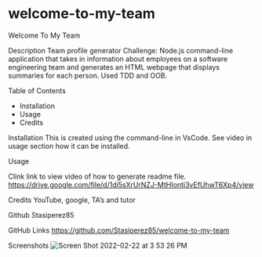 # welcome-to-my-team
Welcome To My Team 

Description
Team profile generator Challenge: Node.js command-line application that takes in information about employees on a software engineering team and generates an HTML webpage that displays summaries for each person. Used TDD and OOB.

Table of Contents
* Installation
* Usage
* Credits


Installation
This is created using the command-line in VsCode. See video in usage section how it can be installed.

Usage

Clink link to view video of how to generate readme file.
https://drive.google.com/file/d/1di5sXrUrNZJ-MtHIontj3vEfUhwT6Xp4/view

Credits
YouTube, google, TA’s and tutor

Github
Stasiperez85

GitHub Links
https://github.com/Stasiperez85/welcome-to-my-team

Screenshots
![Screen Shot 2022-02-22 at 3 53 26 PM](https://user-images.githubusercontent.com/78401136/155233317-7e46e649-ce20-4575-b229-a4692a69e410.png)

